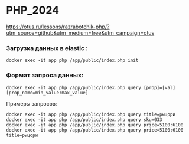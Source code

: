 # PHP_2024

https://otus.ru/lessons/razrabotchik-php/?utm_source=github&utm_medium=free&utm_campaign=otus

### Загрузка данных в elastic :

    docker exec -it app php /app/public/index.php init

### Формат запроса данных:

    docker exec -it app php /app/public/index.php query [prop]=[val] [prop_name=min_value:max_value]

Примеры запросов:

    docker exec -it app php /app/public/index.php query title=рыцори 
    docker exec -it app php /app/public/index.php query sku=033
    docker exec -it app php /app/public/index.php query price=5100:6100
    docker exec -it app php /app/public/index.php query price=5100:6100 title=рыцори
